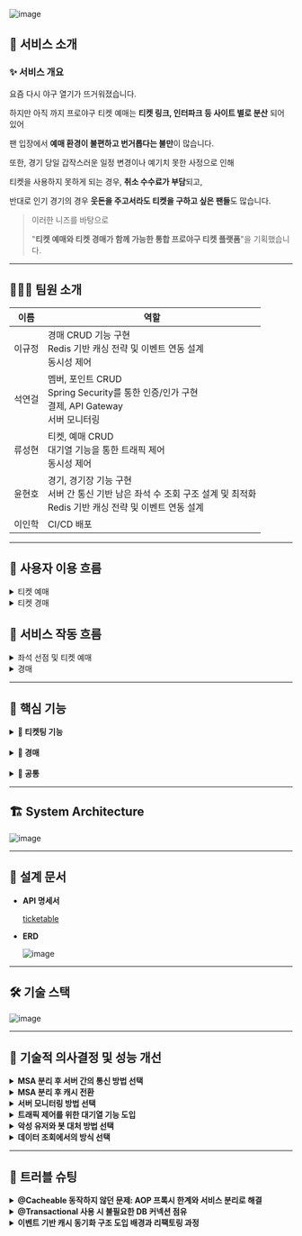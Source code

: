 ![image](https://github.com/user-attachments/assets/b1413c0f-6219-4e3f-88aa-6ab8005b767d)

## 🚀 서비스 소개

### ✨ 서비스 개요

<aside>

요즘 다시 야구 열기가 뜨거워졌습니다.

하지만 아직 까지 프로야구 티켓 예매는 **티켓 링크, 인터파크 등 사이트 별로 분산** 되어 있어

팬 입장에서 **예매 환경이 불편하고 번거롭다는 불만**이 많습니다.

또한, 경기 당일 갑작스러운 일정 변경이나 예기치 못한 사정으로 인해

티켓을 사용하지 못하게 되는 경우, **취소 수수료가 부담**되고,

반대로 인기 경기의 경우 **웃돈을 주고서라도 티켓을 구하고 싶은 팬들**도 많습니다.

> 이러한 니즈를 바탕으로
> 
> 
> "**티켓 예매와 티켓 경매가 함께 가능한 통합 프로야구 티켓 플랫폼**"을 기획했습니다.
>

</aside>

---

## **🧑🏻‍💻** 팀원 소개

|이름|역할|
|----------|--------------------------------------------------------------|
|이규정| 경매 CRUD 기능 구현 <br> Redis 기반 캐싱 전략 및 이벤트 연동 설계 <br> 동시성 제어 |
|석연걸| 멤버, 포인트 CRUD <br> Spring Security를 통한 인증/인가 구현 <br> 결제, API Gateway <br> 서버 모니터링 |
|류성현| 티켓, 예매 CRUD <br> 대기열 기능을 통한 트래픽 제어 <br> 동시성 제어 |
|윤현호| 경기, 경기장 기능 구현 <br> 서버 간 통신 기반 남은 좌석 수 조회 구조 설계 및 최적화 <br> Redis 기반 캐싱 전략 및 이벤트 연동 설계 |
|이인학| CI/CD 배포 |

---

## 👤 사용자 이용 흐름

<details>
<summary>티켓 예매</summary>
  
![image](https://github.com/user-attachments/assets/d748a6d9-4e5d-4517-bb8b-5edf9b74e0b3)

</details>

<details>
<summary>티켓 경매</summary>
  
![image](https://github.com/user-attachments/assets/987f36c7-d8b4-405b-84e5-6318e8d761e3)

</details>

## 🔄 서비스 작동 흐름

<details>
<summary>좌석 선점 및 티켓 예매</summary>
    
![image](https://github.com/user-attachments/assets/3291a526-5fd8-4653-8428-2b3225a80b52)

</details>

<details>
<summary>경매</summary>
    
![image](https://github.com/user-attachments/assets/a322c68f-3eb5-44ea-b0b2-ab605e4f1304)

</details>

---

## 🔑 핵심 기능

<details>
<summary><strong>🎫 티켓팅 기능</strong></summary>
<br>
  
- 대기열
- 남은 좌석 수 조회
- 좌석 점유 및 티켓 예매

</details>

<br>

<details>
<summary><strong>🔨 경매</strong></summary>
<br>

- 경매 등록 / 입찰 / 상위 입찰 / 낙찰

</details>

<br>

<details>
<summary><strong>🔖 공통</strong></summary>
<br>

- API Gateway
- 인증/인가 서버
- 포인트 결제
- google reCAPTCHA 및 Rate Limiter

</details>

---

## 🏗️ System Architecture

![image](https://github.com/user-attachments/assets/0545802f-8b25-4b54-88a6-19bdd080a3b6)

---

## 📘 설계 문서

- **API 명세서**
    
    [ticketable](https://documenter.getpostman.com/view/27492121/2sB2j4eAeL)

- **ERD**
    
    ![image](https://github.com/user-attachments/assets/804a6aaa-3b8a-4bab-8531-76938a6ee100)
  
---

## 🛠️ 기술 스택

![image](https://github.com/user-attachments/assets/48466192-35c2-4f9c-8d29-648aed5ce582)

---


## 🏦 기술적 의사결정 및 성능 개선

<details>
<summary><strong>MSA 분리 후 서버 간의 통신 방법 선택</strong></summary>

### 1. 배경

  초기에는 모놀리식 구조에서 개발을 시작했으며, **도메인 책임 분리**, **장애 격리**를 위해 MSA 구조로 전환했습니다. 이를 위해 **도메인 중심 수직 분리(Vertical Slice Architecture)** 와 모듈 기반 개발을 적용했고, 이후 각 도메인을 독립 서비스로 분리하여 통신이 필요한 구조로 변경되었습니다.
    
  이에 따라 서버 간 통신이 필수 요소가 되었습니다

<br>

### 2. 요구사항

- 티켓팅 및 경매 시스템은 대규모 동시 트래픽이 집중되는 실시간 서비스 입니다. 특히 예매 오픈 시간에는 단 시간내에 수십만 건의 조회와 수천건의 예매 요청이 발생합니다.
- 따라서 조금이라도 대용량의 트래픽에서 성능을 유지하기 위해서 서버 간의 통신에서도 성능을 높힐 필요가 있습니다!

<br>

### 3. 고려한 대안

MSA 전환 이후 서버 간 데이터 전달을 위해 다음 세 가지 방식을 도입 및 테스트했습니다.
    
| 항목 | Feign Client | gRPC | RSocket |
| --- | --- | --- | --- |
| 통신 방식 | HTTP/1.1 + JSON | HTTP/2 + Protobuf | TCP/WebSocket + Binary |
| 구조 | 선언형 HTTP 인터페이스 | 고성능 RPC 프레임워크 | Reactive 비동기 메시징 |
| 직렬화 | JSON (텍스트 기반) | Protobuf (이진) | 이진 |
| 특징 | 설정 간단, Spring 친화적 | 빠르고 경량, 안정적 | 양방향 스트리밍, Backpressure 지원 |
| 성능 | 낮음 (부하 시 병목 발생) | 우수 (낮은 지연 + 안정적) | 우수 (지연 최소화) |
| 응답 처리 | 동기 처리 | 동기 or 비동기 | 기본 비동기 (Mono/Flux) |
| 캐시 연동 | 쉬움 | 쉬움 | ⚠️ `.block()` 필요 → 병목 발생 가능 |
| 사용 적합성 | 간단한 내부 호출 | 고성능 서버 간 통신 | 실시간 데이터 스트리밍 등 |

<br>

### 4. 실험 방법 및 결과 요약
    
  **공통 실험 환경**
    
  - 5분간 좌석 조회 약 20만 건 / 좌석 선점 약 5,000건
  - 초반 과부하 → 점차 감소하는 실제 예매 패턴 시뮬레이션
  - 매 테스트 전 캐시 삭제, 조회 쿼리 3종 랜덤 호출
    
    **결과 요약**
    
    | 통신 방식 | 평균 응답(ms) | P90 | P95 | 실패율 | 특징 |
    | --- | --- | --- | --- | --- | --- |
    | Feign | 10.78 | 13.41 | 14.99 | 0% |  |
    | Feign | 4.75 | 10.23 | 15.97 | 0% |  |
    | gRPC | 5.06 | 3.16 | 7.93 | 0% |  |
    | gRPC | 4.86 | 3.65 | 6.0 | 0% |  |
    | RSocket | 11.19 | 3.93 | 7.82 | 0% | 첫 캐시 gRPC 생성 |
    | RSocket | 3.46 | 3.99 | 5.99 | 0% | 첫 캐시 gRPC 생성 |

    ![image](https://github.com/user-attachments/assets/814df80f-0a22-4533-a220-322bf738f7c6)

<br>

### 5. 결정 및 근거
    
위 테스트를 기반, RSocket과 gRPC 모두 Feign 대비 20~50% 정도의 빠른 응답 시간을 보여줌
    
- RSocket은 기본적으로 **비동기 Mono/Flux 기반 응답 구조**
- 그러나 Spring의 `@Cacheable`은 **동기 방식만 지원**
- RSocket의 응답을 `.block()`으로 처리 시:
  - 비동기 처리 무력화
  - 이벤트 수신 지연 및 장애 가능성 (실제 Redis Pub/Sub 수신 실패 발생)
    
    → 결과적으로 RSocket은 **캐시 초기화 또는 갱신 로직과의 궁합이 좋지 않음**
    
    > gRPC를 서버 간 통신 방식으로 채택
    > 
    
**결정 이유:**

- Feign보다 우수한 성능 (P90/P95 기준 50% 이상 개선)
- RSocket 수준의 응답 시간 확보
- Spring 기반 구조와의 높은 호환성
- 동기 캐시 로직과도 충돌 없이 통합 가능

<br>
    
### 6. 코드

- Feign Client
    
    ```java
    @FeignClient(name = "ticket", url = "http://localhost:8082")
    public interface TicketClient {
        @GetMapping("/api/tickets/games/{gameId}")
        Set<Long> getBookedSeatsId(@PathVariable("gameId") Long gameId);
    }
    ```
    
- gRPC
    - .proto 파일
    
    ```java
    // ticket.proto
    syntax = "proto3";
    
    option java_multiple_files = true;
    option java_package = "com.example.grpc.ticket";
    option java_outer_classname = "TicketProto";
    
    package ticket;
    
    service TicketService {
      // 예매된 좌석 ID 리스트 조회
      rpc GetBookedSeatIds (BookedSeatsRequest) returns (BookedSeatsResponse);
    }
    
    message BookedSeatsRequest {
      int64 gameId = 1;
    }
    
    message BookedSeatsResponse {
      repeated int64 seatIds = 1;
    }
    ```
    
    - proto 컴파일 설정
    
    ```java
    plugins {
        id 'com.google.protobuf' version '0.9.4'
    }
    
    dependencies {
        // gRPC
        implementation 'io.grpc:grpc-netty-shaded:1.64.0'
        implementation 'io.grpc:grpc-protobuf:1.64.0'
        implementation 'io.grpc:grpc-stub:1.64.0'
        implementation 'com.google.protobuf:protobuf-java:3.25.3'
        implementation 'org.springframework.boot:spring-boot-starter'
        implementation 'javax.annotation:javax.annotation-api:1.3.2'
    }
    
    protobuf {
        protoc {
            artifact = "com.google.protobuf:protoc:3.25.3"
        }
        plugins {
            grpc {
                artifact = "io.grpc:protoc-gen-grpc-java:1.64.0"
            }
        }
        generateProtoTasks {
            all().each { task ->
                task.plugins {
                    grpc {}
                }
            }
        }
    }
    ```
    
    - 서버 구현
    
    ```java
    @Configuration
    @RequiredArgsConstructor
    public class GrpcServerRunner {
    
        @Value("${grpc.port:9090}")
        private int port;
    
        private final TicketServiceGrpc.TicketServiceImplBase ticketService;
    
        @PostConstruct
        public void startGrpcServer() throws IOException {
            Server server = ServerBuilder
                    .forPort(port)
                    .addService(ticketService)
                    .build()
                    .start();
    
            System.out.println("✅ gRPC 서버 시작됨. 포트: " + port);
    
            // JVM 종료 시 gRPC 서버도 종료되도록 후킹
            Runtime.getRuntime().addShutdownHook(new Thread(server::shutdown));
    
            // gRPC 서버는 블로킹이므로 별도 쓰레드로 실행
            new Thread(() -> {
                try {
                    server.awaitTermination();
                } catch (InterruptedException e) {
                    Thread.currentThread().interrupt(); // 인터럽트 상태 복원 (권장)
                    System.err.println("gRPC 서버 대기 중 인터럽트 발생: " + e.getMessage());
                }
            }).start();
        }
    }
    ```
    
    - 서버 구현체 코드 구현
    
    ```java
    @Service
    @RequiredArgsConstructor
    public class TicketGrpcService extends TicketServiceGrpc.TicketServiceImplBase {
        private final ReservationService reservationService; // 기존 좌석 조회 서비스
    
        @Override
        public void getBookedSeatIds(BookedSeatsRequest request, StreamObserver<BookedSeatsResponse> responseObserver) {
            try {
                Long gameId = request.getGameId(); // 요청에서 gameId 추출
                Set<Long> seatIds = reservationService.getBookedSeatsId(gameId); // 예약된 좌석 ID 조회
    
                BookedSeatsResponse response = BookedSeatsResponse.newBuilder()
                        .addAllSeatIds(seatIds) // 조회 결과를 응답 메시지에 추가
                        .build();
    
                responseObserver.onNext(response); // 결과 반환
                responseObserver.onCompleted();    // 스트림 종료
            } catch (Exception e) {
                responseObserver.onError(e); // 에러가 발생하면 클라이언트에 에러 전달
            }
        }
    }
    ```
    
    - 클라이언트 설정 파일
    
    ```java
    @Configuration
    public class GrpcClientConfig {
    
        @Bean
        public TicketServiceGrpc.TicketServiceBlockingStub ticketServiceBlockingStub() {
            ManagedChannel channel = ManagedChannelBuilder
                    .forAddress("localhost", 9092) // 티켓 서버 주소/포트
                    .usePlaintext() // TLS 없이 통신
                    .build();
            return TicketServiceGrpc.newBlockingStub(channel);
        }
    }
    ```
    
    - 클라이언트 호출 및 사용
    
    ```java
    @Service
    @RequiredArgsConstructor
    public class GameGrpcClientService {
        private final TicketServiceGrpc.TicketServiceBlockingStub ticketServiceBlockingStub;
        public Set<Long> getBookedSeatIds(Long gameId) {
            BookedSeatsRequest request = BookedSeatsRequest.newBuilder()
                    .setGameId(gameId)
                    .build();
    
            BookedSeatsResponse response = ticketServiceBlockingStub.getBookedSeatIds(request);
    
            return response.getSeatIdsList().stream().collect(Collectors.toSet());
        }
    }
    
    // 사용 ex
    @Cacheable(
            value = "seat",  // 캐시 이름
            key = "T(String).format('%s:%s', #gameId, #sectionId)"  // 조건 조합 key
    )
    public List<SeatGetResponse> getSeatsCached(Long sectionId, Long gameId) {
        log.info("💡 캐시 미적중! DB에서 seat 조회");
        Set<Long> bookedSeatsId = gameGrpcClientService.getBookedSeatIds(gameId);
        return seatInfo(sectionId, bookedSeatsId);
    }
    ```
    
- RSocket
    - 의존성 주입
    
    ```java
    implementation 'org.springframework.boot:spring-boot-starter-rsocket'
    ```
    
    - 서버 구성
    
    ```java
    @Controller
    @RequiredArgsConstructor
    public class TicketRSocketController {
    
        private final TicketService ticketService;
    
    	@MessageMapping("ticket.bookedSeats")
    	public Mono<Set<Long>> getBookedSeats(Long gameId) {
    		return Mono.fromCallable(() -> reservationService.getBookedSeatsId(gameId));
    	}
    }
    ```
    
    - 클라이언트 설정 파일
    
    ```java
    @Configuration
    public class RSocketClientConfig {
    
        @Bean
        public RSocketRequester rSocketRequester(RSocketRequester.Builder builder) {
            return builder
                    .tcp("localhost", 7000);
        }
    }
    ```
    
    - 클라이언트 구성
    
    ```java
    @Service
    @RequiredArgsConstructor
    public class GameRSocketClientService {
    
        private final RSocketRequester rSocketRequester;
        public Mono<Set<Long>> getBookedSeatIds(Long gameId) {
            return rSocketRequester
                    .route("ticket.bookedSeats")           // 서버의 @MessageMapping과 일치해야 함
                    .data(gameId)                          // 보내는 데이터
                    .retrieveMono(new ParameterizedTypeReference<Set<Long>>() {});
        }
    }
    
    // 실제 사용
    public Mono<Void> handleAfterTicketChangeAll(Long gameId, Long seatId) {
        Seat seat = seatService.getSeat(seatId);
        String sectionType = seat.getSection().getType();
        Long sectionId = seat.getSection().getId();
        return gameRSocketClientService.getBookedSeatIds(gameId)
                .doOnNext(bookedSeatsId -> {
                    handleAfterTicketChange(gameId, bookedSeatsId);
                    handleAfterTicketChangeByType(gameId, sectionType, bookedSeatsId);
                    handleAfterTicketChangeBySeat(gameId, sectionId, bookedSeatsId);
                })
                .doOnError(e -> log.error("❌ bookedSeatIds 가져오기 실패", e))
                .then(); // Mono<Void> 반환
     }
    ```
    
<br>
    
### 7. 향후 고려 사항

- 실시간 스트리밍 또는 사용자 간 인터랙션 통신에는 향후 RSocket 별도 채택 가능

</details>

<details>
<summary><strong>MSA 분리 후 캐시 전환</strong></summary>

### 1. 배경

기존에는 단일 서버 내에서 Caffeine 캐시를 사용하여 조회 응답 성능을 개선해 왔습니다. 하지만 MSA 구조로 전환되며, **서버 간 도메인이 분리되고 DB도 독립적으로 구성**됨에 따라 Caffeine처럼 인메모리 기반의 로컬 캐시는 **공유가 불가능한 구조**가 되었습니다.

<br>

### 2. 요구사항

- MSA 환경에서는 **여러 인스턴스/서비스 간 캐시 동기화**가 필수
- 실시간 티켓팅 시스템 특성상 조회 성능은 사용자 경험과 직결
- 데이터 변경이 발생하는 서비스와 조회 서비스가 분리되어 있는 구조

<br>

### 3. 고려한 대안

| 항목 | Caffeine (기존) | Redis (도입) |
| --- | --- | --- |
| 구조 | 단일 인스턴스 메모리 기반 | 네트워크 기반 글로벌 캐시 |
| 공유 가능성 | ❌ 불가 | ✅ 가능 |
| MSA 적합도 | 낮음 | 높음 |
| 속도 | 빠름 (로컬) | 빠름 (네트워크 기준) |
| 확장성 | 낮음 | 높음 |

<br>

### 4. 결정 및 근거

- 좌석 예약/취소는 Ticket 서비스에서 발생
- 하지만 캐시는 Game 서비스에 존재 → 데이터 변경이 발생해도 캐시 갱신 X
- 결과적으로 캐시 불일치 발생
  - → Redis Pub/Sub 기반 이벤트 처리 방식 도입
  - Ticket 서비스에서 예매/취소 시 이벤트 발행
  - Game 서비스는 해당 이벤트 수신 후 캐시 갱신 수행
    
개선 효과
    
- 캐시 갱신 시점을 명확히 컨트롤 → 불일치 문제 해결
- 서비스 간 느슨한 결합 구조 유지
- 정상적으로 캐시 기능 구현 완료를 통한 성능 개선

<br>

### 5. 코드

- 코드
    - 설정 파일
    
    ```java
    @Configuration
    public class RedisSubscriberConfig {
        @Bean
        public MessageListenerAdapter messageListener(RedisEventListener listener) {
            return new MessageListenerAdapter(listener, "onMessage");
        }
    
        @Bean
        public RedisMessageListenerContainer container(
                RedisConnectionFactory factory,
                MessageListenerAdapter adapter) {
            RedisMessageListenerContainer container = new RedisMessageListenerContainer();
            container.setConnectionFactory(factory);
            container.addMessageListener(adapter, new ChannelTopic("reservation"));
            return container;
        }
    }
    ```
    
    - publisher
    
    ```java
    @RequiredArgsConstructor
    @Component
    @Slf4j
    public class TicketPublisher {
    
        private final RedisTemplate<String, Object> redisTemplate;
    
        public void publish(TicketEvent event) {
            log.info("캐시 초기화를 위한 이벤트 발행");
            redisTemplate.convertAndSend("reservation", event);
        }
    }
    ```
    
    - listener
    
    ```java
    @Slf4j
    @Component
    @RequiredArgsConstructor
    public class RedisEventListener implements MessageListener {
        private final ObjectMapper objectMapper;
        private final GameCacheService gameCacheService;
    
        public void onMessage(Message message, byte[] pattern) {
            try {
                String json = new String(message.getBody());
                TicketEvent event = objectMapper.readValue(json, TicketEvent.class);
    
                // 캐시 갱신 처리
                gameCacheService.handleAfterTicketChangeAll(event.getGameId(), event.getSeatId());
    
                log.info("✅ 티켓 변경 이벤트 수신 - gameId: {}", event.getGameId());
    
            } catch (Exception e) {
                log.error("❌ 이벤트 수신 중 에러 발생", e);
            }
        }
    }
    ```
    
    - 이벤트 발생
    
    ```java
    // 좌석 선점 발생
    	public ReservationResponse processReserve(AuthUser auth, ReservationCreateRequest reservationCreateRequest) {
    		seatHoldRedisUtil.holdSeatAtomic(
    			reservationCreateRequest.getGameId(),
    			reservationCreateRequest.getSeatIds(),
    			String.valueOf(auth.getMemberId())
    		);
    		try {
    			ReservationResponse reservation = reservationCreateService.createReservation(
    				auth,
    				reservationCreateRequest
    			);
    			// 해당 지점에서 캐시 이벤트 발생
    			TicketEvent ticketEvent = new TicketEvent(
    				reservationCreateRequest.getGameId(),
    				reservationCreateRequest.getSeatIds().get(0)
    			);
    			ticketPublisher.publish(ticketEvent);
    
    			return reservation;
    		} catch (Exception e) {
    			seatHoldRedisUtil.releaseSeatAtomic(reservationCreateRequest.getSeatIds(),reservationCreateRequest.getGameId());
    			throw e;
    		}
    	}
    ```

<br>

### 6. 향후 고려 사항
    
- Redis Pub/Sub의 메시지 영속성 한계 고려
- 추후 Kafka 기반 메시징 시스템 전환 검토
  - 메시지 유실 방지
  - 멀티 구독자 처리 용이
  - 이벤트 리플레이 기능 등 추가 기능 확보

</details>

<details>
<summary><strong>서버 모니터링 방법 선택</strong></summary>
    
 ### 1. 배경
    
- 티켓팅을 수행하는 과정에서 많은 양의 트래픽이 몰리도록 테스트를 해봤는데, 서버가 버티지 못하고 다운되는 경우가 발생했습니다.
- 이 상황을 보고 서비스 서버의 상태를 체크 해주는 모니터링 서버의 필요성을 느꼈습니다.

<br>
    
### 2. 요구사항
    
- **실시간 모니터링** : 실시간으로 서버의 상태를 모니터링 할 수 있어야 한다.
- **알림 기능** : 서버에 문제가 발생했을 때 알림을 받을 수 있어야 한다.

<br>
    
### 3. 고려한 대안
    
| **비교 항목** | **장점** | **단점** |
| --- | --- | --- |
| **Prometheus** | 1. **실시간 서버 모니터링과 데이터 시각화에 뛰어나다.** <br> 2. **Grafana와 함께 사용하면 데이터 시각화가 가능해 실시간 성능 상태를 한 눈에 알아보기 쉽다.** | **주로 단기적인 모니터링에 최적화 되어 있기 때문에 장기적인 저장을 위해선 외부 로컬 스토리지가 필요하다.** |
| **Zabbix** | **강력한 사용자 커뮤니티를 가지고 있으며, 높은 수준의 커스터마이징을 가지고 있어 서버 관리에 최적화 돼있다.** | **Spring boot Actuator 직접 연동 지원이 약하며, UI 반응성이 안좋고 초기 설정이 복잡하다.** |
| **New Relic** | **서버의 성능 데이터 뿐만이 아닌 애플리케이션 데이터도 함께 제공해 다양한 관점에서 성능을 관리할 수 있다.** | **사용량과 데이터 양이 증가함에 따라 비용이 많이 들며, 기능이 너무 다양해 신규 사용자에게는 어려울 수 있다.** |

<br>

### 4. 결정 및 근거
    
**✅ Prometheus + Grafana**
    
- 오픈소스가 무료
- 초기 설정이 굉장히 간편함
- 요구 사항인 데이터 시각화가 뛰어나며, AlertManager로 알림 관리도 가능
- 하드웨어의 상태와 커널 관련 메트릭을 수집하는 Node Exporter도 사용 가능
- 하드웨어의 상태와 커널 관련 메트릭을 수집하는 Node Exporter도 사용 가능
<br>

- **적용 이미지**
  - 서비스 서버 상태

    ![image](https://github.com/user-attachments/assets/373f5956-23d7-4ace-a127-1caa99a61947)
        
  - 모니터링 서버 상태

    ![image](https://github.com/user-attachments/assets/38e429c4-ff0b-4884-b7ba-9aeaa41fcfd4)

<br>
    
### 5. 코드
    
- **docker-compose.yml**
        
  ```java
        version: '3.8'
        
        services:
          prometheus:
            image: prom/prometheus:latest
            container_name: prometheus
            ports:
              - "9091:9090"
            volumes:
              - ./prometheus.yml:/etc/prometheus/prometheus.yml:ro
        
          grafana:
            image: grafana/grafana:latest
            container_name: grafana
            user: "admin"
            ports:
              - "3030:3000"
            volumes:
              - ./grafana-data:/var/lib/grafana
            depends_on:
              - prometheus
        
          node-exporter:
            image: prom/node-exporter:latest
            container_name: node-exporter
            restart: always
            network_mode: host
        
        volumes:
          grafana-data:
  ```
        
- **prometheus.yml**
        
  ```java
        global:
          scrape_interval: 10s
        
        scrape_configs:
          - job_name: "spring-boot-server"
            metrics_path: /actuator/prometheus
            static_configs:
              - targets: ["3.39.237.240:8080"]
        
          - job_name: "node-exporter"
            static_configs:
              - targets: ["3.37.207.64:9100"]
  ```
        
<br>
    
 ### 6. 향후 고려 사항
    
  - **만약 예산이 충분하고 APM 심화 기능이 필요하다면 New Relic 도입을 검토 해보는게 좋을 것 같다.**

</details>

<details>
<summary><strong>트래픽 제어를 위한 대기열 기능 도입</strong></summary>
    
### 1. 배경
    
현재 시스템은 특정 기능(예: 티켓 예매)을 중심으로 **단시간에 많은 사용자의 요청이 집중될 가능성**이 존재합니다.
    
이러한 요청 집중은 서버의 일시적인 과부하, DB 연결 수 초과, 주요 기능의 지연 또는 실패로 이어질 수 있으며, 사용자 경험 저하와 서비스 신뢰도 하락의 원인이 될 수 있습니다.
    
특히 이벤트성 기능은 특성상 **동시다발적인 요청 흐름이 발생하기 쉬워**, 이를 사전에 제어할 수 있는 기술적 장치가 필요하다고 판단했습니다.
    
이에 따라, 요청을 일정량씩 순차적으로 처리하여 시스템 안정성을 확보하기 위한 **대기열(Queue) 기능** 도입을 검토하게 되었습니다.
    
<br>
    
### 2. 요구사항
    
- **서버 보호**: 과도한 동시 요청으로부터 DB 및 서버 리소스를 보호해야 함
- **요청 순서 보장**: 먼저 온 요청이 먼저 처리되는 **FIFO(First-In-First-Out)** 방식 필요
    
<br>
    
### 3. 고려한 대안
    
| **비교 항목** | **캐싱 기반 응답 속도 향상** | **대기열 기반 순차 처리** |
| --- | --- | --- |
| **적용 목적** | 읽기 요청을 빠르게 응답 (부하 완화) | 쓰기 요청을 제어하며 순차 처리 |
| **적용 대상** | 동일한 요청이 반복되는 **조회성 API** | 단건 처리 비용이 높은 **등록/수정/처리성 API** |
| **시간 복잡도** | 매우 낮음 (O(1) 조회 가능) | O(1) 삽입 + 일정한 소비 주기 필요 |
| **트래픽 제어 방식** | 요청 자체를 줄임 (캐시 적중 시) | 요청을 큐에 담아 **지연 처리** |
| **사용자 경험** | ✅ 빠른 응답 |  "대기 중" 경험 유도 필요 |
| **과부하 방지 효과** | ✅ Redis 적중률 높을수록 효과 큼 | ✅ 요청량을 분산시켜 DB 보호 |
| **적용 난이도** | ✅ 상대적으로 간단 | ⚠️ 동시성, 스케줄링 등 고려사항 많음 |
| **단점** | ❌ 최신성이 떨어질 수 있음 | ❌ 대기 시간이 길어지면 UX 저하 |
    
<br>
    
### 4. 결정 및 근거 - 대기열 도입
    
**✅ 예매는 입력 작업이 동반**
    
- 캐시는 트래픽 부하를 줄이기 위한 효과적인 수단이지만, 그 대상은 주로 **읽기(Read)** 요청에 국한됨
- 그러나 **좌석 예매는 단순 조회를 넘어 서버 상태를 변경하는 입력(Write) 작업**이 포함되며, 이 입력 요청 또한 **과도하게 몰릴 경우 서버 과부하를 유발**
- 특히 예매 흐름은 단순히 “좌석 조회 → 예매 요청”이 아니라, 많은 사용자가 동시에 조회를 시작하면서 **입력 이전 단계에서 이미 리소스가 고갈되기 시작함**
    
따라서 다음과 같은 흐름으로 트래픽을 제어함:
    
- 대기열 → 좌석 조회 → 예매 요청5. 대기열 설계 및 구현
    
<br>
    
### 5. 대기열 구현 방식
    
| 비교 항목 | Java 내부 큐 (BlockingQueue 등) | Redis 기반 큐 | 메시지 큐 시스템 (Kafka, RabbitMQ) |
| --- | --- | --- | --- |
| 적용 난이도 | 간단 | 비교적 간단 | 설정 복잡, 외부 시스템 필요 |
| 동시성 처리 | 단일 인스턴스 내에서만 가능 | 분산 환경에서도 가능 | 높은 수준의 병렬/비동기 처리 |
| 확장성 | 인스턴스 로컬에 한정 | Redis 클러스터로 확장 가능 | 수평 확장 최적화 |
| 지속성 | 서버 재시작 시 초기화 | Redis 설정에 따라 가능 | 내구성 보장 (디스크 기반 저장)결정 |
    
### **Redis기반 큐**
    
대기열 구현 방식으로 **Redis 기반 큐**를 선택.
    
Redis는 Java 내부 큐에 비해 **분산 환경에 더 적합하며**, Spring Boot와의 연동도 간단해 실제 서비스 환경에 빠르게 적용할 수 있습니다.
    
또한 대기열의 순번 정보는 **결제나 트랜잭션 처리처럼 고신뢰 로그 보관이 필요한 데이터가 아닌**, **일시적인 트래픽 흐름을 제어하기 위한 용도**이므로, Kafka나 RabbitMQ 같은 메시지 브로커를 도입하는 것은 **복잡도와 비용 측면에서 오버엔지니어링에 해당한다고 판단**하였습니다.
    
<br>
    
### 6. 대기열 설계 및 구현
    
- 1. 대기열 설계와 레디스 자료구조 선택
        
  ![image](https://github.com/user-attachments/assets/fcbf1875-2e7c-4e8f-a66f-4f84475453c8)
        
**대기열(WaitingQueue)** 과 **작업열(ProceedQueue)** 두 단계로 나누어 설계
        
### 설계 개요
        
- 사용자 요청 시, HTTP 헤더에 대기열 토큰(UUID)이 포함되어 있는지 확인
- 토큰이 없는 경우, Redis ZSet을 기반으로 대기열에 새 토큰을 등록
- 사용자에게는 **대기열 순번** 응답
- 백그라운드 스케줄러가 Redis ZSet에서 앞쪽 토큰들을 일정 간격으로 꺼내 작업열로 이동
- 작업열에 존재하는 토큰만 요청 처리 허용
- 사용자는 polling을 통해 작업열 진입 여부 확인

<br>

### 대기열 (**WaitingQueue**)
        
- Sorted Set(ZSet) 자료구조사용
- **정렬된 순서를 유지하면서도 삽입/삭제/조회가 빠름**

<br>

### **작업열(ProceedQueue)**
        
- String 자료구조 사용
- String Key 존재 여부로 처리 가능 여부를 빠르게 판단 O(1)
- 각각의 토큰에 TTL 설정을 통해 **시간 초과 자동 제거**가능
        
    - 2.  대기열(Waiting Queue)
        
        ```java
                @Service
        public class RedisWaitingQueueService implements WaitingQueueService {
        	private final ZSetOperations<String, String> waitingQueue;
        
        	public RedisWaitingQueueService(RedisTemplate<String, String> redisTemplate) {
        		waitingQueue = redisTemplate.opsForZSet();
        	}
        
        	//대기열 입장 후 토큰 반환
        	@Override
        	public String enterWaitingQueue() {
        		String token = UUID.randomUUID().toString();
        		long now = System.currentTimeMillis();
        		waitingQueue.addIfAbsent(QueueSystemConstants.WAITING_QUEUE_KEY, token, now);
        		return token;
        	}
        
        	//대기열 순서 조회
        	@Override
        	public long getOrder(String token) {
        		Long rank = waitingQueue.rank(QueueSystemConstants.WAITING_QUEUE_KEY, token);
        		return rank == null ? -1 : rank;
        	}
        
        	@Override
        	public void removeToken(String token) {
        		waitingQueue.remove(QueueSystemConstants.WAITING_QUEUE_KEY, token);
        	}
        }
        ```
        
    - 3.  작업열(ProceedQueue)
        
        ```java
                @Component
        public class RedisProceedQueueServiceV2 implements ProceedQueueService {
        
        	private final ValueOperations<String, String> proceedList;
        	private final RedisTemplate<String, String> scriptRunner;
        	private final DefaultRedisScript<Long> moveWaitingToProceedV2;
        
        	public RedisProceedQueueServiceV2(RedisTemplate<String, String> redisTemplate, DefaultRedisScript<Long> moveWaitingToProceedScriptV2) {
        		this.proceedList = redisTemplate.opsForValue();
        		this.scriptRunner = redisTemplate;
        		this.moveWaitingToProceedV2 = moveWaitingToProceedScriptV2;
        	}
        	
        	@Override
        	public boolean isContains(String token) {
        		return proceedList.get(QueueSystemConstants.PROCEED_QUEUE_KEY+":"+ token) != null;
        	}
        
        	@Override
        	public void removeToken(String token) {
        		proceedList.getOperations().delete(QueueSystemConstants.PROCEED_QUEUE_KEY+":"+ token);
        	}
        
        	@Override
        	public void pullFromWaitingQueue(Long targetSize) {
        		scriptRunner.execute(moveWaitingToProceedV2,
        			List.of(QueueSystemConstants.WAITING_QUEUE_KEY, QueueSystemConstants.PROCEED_QUEUE_KEY),
        			String.valueOf(targetSize));
        	}
        
        }
        ```
        
    - 4.  대기열과 작업열의 기능을 통합해서 흐름 제어
        
        ```java
        @Component
        public class QueueManager {
        	private final WaitingQueueService waitingQueueService;
        	private final ProceedQueueService proceedQueueService;
        
        	public QueueManager(WaitingQueueService waitingQueueService, @Qualifier("redisProceedQueueServiceV2") ProceedQueueService proceedQueueService) {
        		this.waitingQueueService = waitingQueueService;
        		this.proceedQueueService = proceedQueueService;
        	}
        	//대기열 입장
        	public String enterWaitingQueue() {
        		return waitingQueueService.enterWaitingQueue();
        	}
        
        	//대기순번 조회
        	public long getWaitingOrder(String token) {
        		long waitingOrder = waitingQueueService.getOrder(token);
        		boolean isProceed = proceedQueueService.isContains(token);
        		//대기열, 작업열 에 존재하지않으면 잘못된 토큰
        		if(waitingOrder == -1 && !isProceed) {
        			log.warn(" 토큰이 대기열 / 작업열에 모두 존재하지않습니다 : {}", token);
        			throw new ServerException(INVALID_WAITING_TOKEN);
        		}
        		return waitingOrder;
        	}
        
        	//해당 토큰이 작업이 가능한 상태인지 조회
        	public boolean isAllowed(String token) {
        		return proceedQueueService.isContains(token);
        	}
        
        	public void removeTokenFromProceedQueue(String token) {
        		proceedQueueService.removeToken(token);
        	}
        
        	public void deleteTokenFromWaitingAndProceedQueue(String token) {
        		waitingQueueService.removeToken(token);
        		proceedQueueService.removeToken(token);
        	}
        
        	public long getExpectedWaitingOrder(long currentWaitingOrder) {
        		double v = QueueSystemConstants.PROCEED_QUEUE_TARGET_SIZE * 0.8;
        		return (long) Math.floor(currentWaitingOrder / v) + 1;
        	}
        
        	@Scheduled(fixedRate = 1000)
        	public void moveWaitingToProceedAtomicScheduled(){
        		proceedQueueService.pullFromWaitingQueue(QueueSystemConstants.PROCEED_QUEUE_TARGET_SIZE);
        	}
        }
        ```
        
  <br>
    
  ### 7.  도입 후 테스트
    
    - 테스트 개요
        - Tool : k6
        - vuser : 1000, duration : 300s
        - 대상 : /api/v1/games/${GAME_ID} ( 예매하기 전에 반드시 거쳐야하는 api )
        - polling 방식 / 간격 1s
        - 스케줄링 사용여부에관한 테스트
            - 대기열토큰을 작업열로 이동시키는 메서드를 스케줄링을 통해 이동시키는것과
            - polling 요청마다 이동시키는 방식 비교
        - 테스트는 항목별로 3번씩 진행
        
        ```java
        import http from 'k6/http';
        import { sleep } from 'k6';
        import { Counter } from 'k6/metrics';
        
        export const successCount = new Counter('success_count');
        
        const BASE_URL = 'http://localhost:8080';
        const GAME_ID = 1;
        
        const tokenMap = {};
        
        export const options = {
          vus: 1000,
          duration: '300s',
        };
        
        export default function () {
          const vu = __VU;
          let token = tokenMap[vu];
        
          const headers = token ? { 'waiting-token': token } : {};
          const res = http.get(`${BASE_URL}/api/v1/games/${GAME_ID}`, { headers });
        
          if (res.status === 200) {
            successCount.add(1);
            console.log(`[VU ${vu}] ✅ 입장 성공`);
            tokenMap[vu] = null;
          } else if (res.status === 202) {
            try {
              const body = JSON.parse(res.body);
              if (body.token && !token) {
                tokenMap[vu] = body.token;
                console.log(`[VU ${vu}] 신규 token 발급: ${body.token}`);
              } else if (body.order !== undefined) {
                console.log(`[VU ${vu}] 대기 중... 순번: ${body.order}`);
              }
            } catch (_) {
              console.error(`[VU ${vu}] 응답 파싱 실패`);
            }
          } else {
            console.error(`[VU ${vu}] ❌ 실패 응답: ${res.status}`);
          }
        
          sleep(1);
        }
        ```
        
    - 대기열X
        
        ```java
               /\      Grafana   /‾‾/
            /\  /  \     |\  __   /  /
           /  \/    \    | |/ /  /   ‾‾\
          /          \   |   (  |  (‾)  |
         / __________ \  |_|\_\  \_____/
        
             execution: local
                script: stress.js
                output: -
        
             scenarios: (100.00%) 1 scenario, 1000 max VUs, 5m30s max duration (incl. graceful stop):
                      * default: 1000 looping VUs for 5m0s (gracefulStop: 30s
        
          █ TOTAL RESULTS
        
            CUSTOM
            success_count...........................................................: 28184  90.576499/s
        
            HTTP
            http_req_duration.......................................................: avg=9.83s  min=121.39ms med=10.04s max=12.48s p(90)=10.2s p(95)=10.25s
              { expected_response:true }............................................: avg=9.83s  min=121.39ms med=10.04s max=12.48s p(90)=10.2s p(95)=10.25s
            http_req_failed.........................................................: 0.00%  0 out of 28184
            http_reqs...............................................................: 28184  90.576499/s
        
            EXECUTION
            iteration_duration......................................................: avg=10.84s min=1.14s    med=11.04s max=13.48s p(90)=11.2s p(95)=11.25s
            iterations..............................................................: 28184  90.576499/s
            vus.....................................................................: 19     min=19         max=1000
            vus_max.................................................................: 1000   min=1000       max=1000
        
            NETWORK
            data_received...........................................................: 15 MB  48 kB/s
            data_sent...............................................................: 2.8 MB 9.0 kB/s
        ```
        
        | 지표 | 값 |
        | --- | --- |
        | 총 요청 수 | 28,184 |
        | 성공 응답 수 (`success_count`) | 28,184 |
        | 요청 실패율 | **0.00% (0/28,184)** |
        | 평균 응답 시간 | **9.83초** |
        | 최소 응답 시간 | 121.39 ms |
        | 중간값 (median) | 10.04초 |
        | 최대 | 12.48초 |
        | 90th Percentile | 10.2초 |
        | 95th Percentile | 10.25초 |
        | 평균 요청 속도 | 90.57 req/s |
    - 대기열O, 작업열 토큰 이동 수 50
        
        ```java
                /\      Grafana   /‾‾/
            /\  /  \     |\  __   /  /
           /  \/    \    | |/ /  /   ‾‾\
          /          \   |   (  |  (‾)  |
         / __________ \  |_|\_\  \_____/
        
             execution: local
                script: stress.js
                output: -
        
             scenarios: (100.00%) 1 scenario, 1000 max VUs, 5m30s max duration (incl. graceful stop):
                      * default: 1000 looping VUs for 5m0s (gracefulStop: 30s)
        
          █ TOTAL RESULTS
        
            CUSTOM
            success_count...........................................................: 15646  51.96693/s
        
            HTTP
            http_req_duration.......................................................: avg=15.09ms min=1.05ms med=6.34ms max=758.58ms p(90)=17.43ms p(95)=81.94m
              { expected_response:true }............................................: avg=15.09ms min=1.05ms med=6.34ms max=758.58ms p(90)=17.43ms p(95)=81.94m
            http_req_failed.........................................................: 0.00%  0 out of 295217
            http_reqs...............................................................: 295217 980.539513/s
        
            EXECUTION
            iteration_duration......................................................: avg=1.01s   min=1s     med=1s     max=2.52s    p(90)=1.01s   p(95)=1.08s
            iterations..............................................................: 295217 980.539513/s
            vus.....................................................................: 15     min=15          max=1000
            vus_max.................................................................: 1000   min=1000        max=1000
        
            NETWORK
            data_received...........................................................: 137 MB 454 kB/s
            data_sent...............................................................: 44 MB  146 kB/s
        
        running (5m01.1s), 0000/1000 VUs, 295217 complete and 0 interrupted iterations
        default ✓ [======================================] 1000 VUs  5m0s
        ```
        
        | 항목 | 값 |
        | --- | --- |
        | **총 요청 수** | 295,217 |
        | 성공 응답 수 (`success_count`) | 15646 |
        | **요청 실패율** | 0.00% (0/295,217) |
        | **평균 응답 시간** | 15.09 ms |
        | **최소 응답 시간** | 1.05 ms |
        | **중간값 (median)** | 6.34 ms |
        | **최대 응답 시간** | 758.58 ms |
        | **90th percentile** | 17.43 ms |
        | **95th percentile** | 81.94 ms |
        | 평균 요청 속도 | 980.54 req/s |
    - 대기열O, 작업열 토큰 이동 수 100
        
        ```java
        
                 /\      Grafana   /‾‾/
            /\  /  \     |\  __   /  /
           /  \/    \    | |/ /  /   ‾‾\
          /          \   |   (  |  (‾)  |
         / __________ \  |_|\_\  \_____/
        
             execution: local
                script: stress.js
                output: -
        
             scenarios: (100.00%) 1 scenario, 1000 max VUs, 5m30s max duration (incl. graceful stop):
                      * default: 1000 looping VUs for 5m0s (gracefulStop: 30s)
        
          █ TOTAL RESULTS
        
            CUSTOM
            success_count...........................................................: 27291  90.596587/s
        
            HTTP
            http_req_duration.......................................................: avg=41.95ms min=1.49ms med=6.33ms max=2.18s p(90)=34.51ms p(95)=354.91ms
              { expected_response:true }............................................: avg=41.95ms min=1.49ms med=6.33ms max=2.18s p(90)=34.51ms p(95)=354.91ms
            http_req_failed.........................................................: 0.00%  0 out of 287962
            http_reqs...............................................................: 287962 955.933255/s
        
            EXECUTION
            iteration_duration......................................................: avg=1.04s   min=1s     med=1s     max=3.18s p(90)=1.04s   p(95)=1.36s
            iterations..............................................................: 287962 955.933255/s
            vus.....................................................................: 69     min=69          max=1000
            vus_max.................................................................: 1000   min=1000        max=1000
        
            NETWORK
            data_received...........................................................: 134 MB 446 kB/s
            data_sent...............................................................: 42 MB  140 kB/s
        
        running (5m01.2s), 0000/1000 VUs, 287962 complete and 0 interrupted iterations
        default ✓ [======================================] 1000 VUs  5m0s
        ```
        
        | 지표 | 값 |
        | --- | --- |
        | 총 요청 수 | 287,962 |
        | 성공 응답 수 (`success_count`) | **27,291** |
        | 요청 실패율 | 0.00% (0/287,962) |
        | 평균 응답 시간 | 41.95 ms |
        | 최소 응답 시간 | 1.49 ms |
        | 중간값 (median) | 6.33 ms |
        | 최대 | 2.18 s |
        | 90th Percentile | 34.51 ms |
        | 95th Percentile | 354.91 ms |
        | 평균 요청 속도 | 955.93 req/s |
    - 대기열O,  polling마다 토큰 이동 방식
        
        ```java
        
                 /\      Grafana   /‾‾/
            /\  /  \     |\  __   /  /
           /  \/    \    | |/ /  /   ‾‾\
          /          \   |   (  |  (‾)  |
         / __________ \  |_|\_\  \_____/
        
             execution: local
                script: stress.js
                output: -
        
             scenarios: (100.00%) 1 scenario, 1000 max VUs, 5m30s max duration (incl. graceful stop):
                      * default: 1000 looping VUs for 5m0s (gracefulStop: 30s)
        
          █ TOTAL RESULTS
        
            CUSTOM
            success_count...........................................................: 27709  91.785119/s
        
            HTTP
            http_req_duration.......................................................: avg=77.6ms min=3.21ms med=10.82ms max=2.26s p(90)=97.18ms p(95)=660.47ms
              { expected_response:true }............................................: avg=77.6ms min=3.21ms med=10.82ms max=2.26s p(90)=97.18ms p(95)=660.47ms
            http_req_failed.........................................................: 0.00%  0 out of 278199
            http_reqs...............................................................: 278199 921.524712/s
        
            EXECUTION
            iteration_duration......................................................: avg=1.08s  min=1s     med=1.01s   max=3.26s p(90)=1.1s    p(95)=1.67s
            iterations..............................................................: 278199 921.524712/s
            vus.....................................................................: 150    min=150         max=1000
            vus_max.................................................................: 1000   min=1000        max=1000
        
            NETWORK
            data_received...........................................................: 130 MB 430 kB/s
            data_sent...............................................................: 41 MB  135 kB/s
        ```
        
        | 지표 | 값 |
        | --- | --- |
        | 총 요청 수 | 278,199 |
        | 성공 응답 수 (`success_count`) | 27,709 |
        | 요청 실패율 | **0.00%** (0/278,199) |
        | 평균 | 77.6 ms |
        | 최소 | 3.21 ms |
        | 중간값 (median) | 10.82 ms |
        | 최대 | 2.26 s |
        | 90th Percentile | 97.18 ms |
        | 95th Percentile | 660.47 ms |
        | 평균 요청 속도 | 921.52 req/s |
        
    - 최종 결론
        1. redis cpu 점유율
            1. polling 마다 - 19.13 ~ 24.60 %
            2. 스케줄링 (500ms) :  11 ~13.7%    —  44% 효율 개선
        2. 대기열 적용 여부
            1. rps
                1. 대기열 적용 : 920 ~ 980 
                2. 대기열 X : 98
                3. 대기번호 발급에 의한 rps 뻥튀기  
                4. 다만, 매요청마다 빠른응답을 통한 사용자경험 개선 9초 → 0.3초 이내 97%이상 개선
        3. 다른 서비스 영향 여부
            1. 부하테스트 도중 다른 api를 호출했을때 응답시간 (Insomnia 사용)
                1. 대기열 적용 : 대부분의 요청이 300ms 이내에 응답
                2. 대기열 X : 9초 이상 지연
        4. 성공 응답 수(대기 순번X, api의 원래응답)
            1. 대기열을 적용하지 않은 경우에 성공 응답 수가 가장 큼
            2. 대기열을 적용했을경우 작업열의 용량과 성공 응답 수 비례하여 증가
                1. 다만, 용량이 클수록 일부 응답이 튀는 현상 발생
                2. pending 상태의 db connection 또한 크게 증가
    
<br>
    
### 8. 향후 고려 사항
    
**복구 전략 수립**
    
- Redis 다운 시 대기열 시스템 전체 마비 가능 → 클러스터 구성 or 대체 전략 필요
- 토큰을 파일/DB 백업해 일시 복구 가능하도록 처리 고려

</details>

<details>
<summary><strong>악성 유저와 봇 대처 방법 선택</strong></summary>
    
### 1. 배경
    
- 모니터링을 구현하면서 만약 한 유저가 악의적으로 과도한 요청을 보내 공격을 하는 경우와(ex. DDos), 악성 봇 들이 계정을 마구잡이로 생성하는 경우에 대해 생각해봤다.
- 과도한 요청을 막는 Rate Limiter 알고리즘과 악성 봇을 막는 google reCAPTCHA를 도입하도록 결정했다.
    
<br>
    
### 2. 요구사항
    
- **많은 반복 요청 차단** : 한 유저가 한 요청을 빠르게 많이 요청할 때 차단
- **악성 봇 차단** : 봇에 의한 로그인, 회원가입 차단
    
<br>
    
### 3. 주요 기능
    
- **Rate Limiter**
  - **과도한 요청을 제한하고 제어하기 때문에 DDos 같은 공격을 막아준다.**
  - **최대 호출 수를 제한하기 때문에 총 호출에 대한 예상이 가능하며, 서버에 무리가 가지 않는 선으로 제한 기준을 설정하기 때문에 서버의 안정적인 관리가 가능하다.**
  - **요청에서 금액적인 부담이 커질 수 있는데, Rate Limit을 설정함으로써 비용에 대한 예상이 가능하고, 비용을 절감할 수 있다.**

<br>

- **google reCAPTCHA**
  - **다양한 요소를 분석하여 사용자가 봇일 확률을 평가하고 이에 따라 응답을 조정한다.**
  - **정교한 기술을 사용해 사람과 봇을 구분하여 정확하게 식별한다.**
  - **머신러닝을 활용하여 봇 감지 정확도를 지속적으로 개선하고 새로운 위협에 적응한다.**
  - **조정 가능한 위험 분석 엔진을 제공하여 자동화 된 소프트웨어로부터 보호하고 조직의 웹사이트 및 모바일 앱 내에서 악의적인 활동을 저지한다.**
    
<br>
    
### 4. 결과 이미지
    
- **Rate Limiter**

  - 로그인 요청 (1~2)

    ![image](https://github.com/user-attachments/assets/ace46885-3a9a-4690-98d5-0787e778562d)

  - 로그인 요청 (3~5)

    ![image](https://github.com/user-attachments/assets/238266dd-b138-4257-a830-b56a5efa6367)

- **google reCAPTCHA**

  - 로봇이 아닙니다 버튼 안 누를 시

   ![image](https://github.com/user-attachments/assets/697a3b7d-b69b-4897-81dd-3a07f716f0a6)

  - 버튼 누를 시

    ![image](https://github.com/user-attachments/assets/44afce8a-2362-4894-9373-b0437ea43371)

<br>
    
### 5. 코드
    
- **Rate Limiter**
  - **KeyResolver로 유저의 Address를 가져옴**
            
    ```java
    @Bean
    public KeyResolver ipKeyResolver() {
      return exchange ->
          Mono.just(Objects.requireNonNull(exchange.getRequest()
              .getRemoteAddress())
          .getAddress()
          .getHostAddress());
    }
    ```
            
  - **Gateway의 yml에서 redis token으로 해당 유저의 요청 수 확인 (일부분)**
            
    ```java
    filters:
    - name: RequestRateLimiter
      args:
        keyResolver: "#{@ipKeyResolver}"
        redis-rate-limiter.replenishRate: 1   # 초당 최대 1 토큰 생성
        redis-rate-limiter.burstCapacity: 2   # 2 토큰시 버스트
    ```
            
- **google reCAPTCHA**
  - **reCAPTCHA 토큰이 있는지 검증 (버튼을 눌렀는지)**
            
    ```java
            @Service
            public class ReCaptchaService {
            	
            	private final WebClient webClient;
            	private final String secretKey;
            	
            	public ReCaptchaService(
            		WebClient.Builder builder,
            		@Value("${recaptcha.verify.url}") String verifyUrl,
            		@Value("${recaptcha.secret.key}") String secretKey
            	) {
            		this.webClient = builder.baseUrl(verifyUrl).build();
            		this.secretKey = secretKey;
            	}
            	
            	public boolean isValid(String token) {
            		if (token == null || token.isEmpty()) {
            			return false;
            		}
            		
            		RecaptchaResponse response = webClient.get()
            			.uri(uriBuilder -> uriBuilder
            				.queryParam("secret", secretKey)
            				.queryParam("response", token)
            				.build())
            			.retrieve()
            			.bodyToMono(RecaptchaResponse.class)
            			.block();
            		
            		return response != null && response.isSuccess();
            	}
            }
    ```

 <br>
    
### 6. 향후 고려 사항
    
- **reCAPTCHA v3 버전 사용**
- **Rate Limiter 걸어줄 API들 고려**

</details>

<details>
<summary><strong>데이터 조회에서의 방식 선택</strong></summary>
    
### 1. 배경
    
경매 도메인에서는 하나의 경매가 티켓, 좌석, 결제 정보 등 여러 테이블과 조인을 통해 상세 정보를 구성해야 하며, 정렬 조건(예: 생성일 기준 최신순)에 따라 성능 이슈가 발생할 수 있습니다.
    
특히 **MSA 환경에서는 단일 모놀리식 서버 구조보다 요청/응답 과정에서 네트워크 오버헤드가 추가되고**, 서비스 간 통신 및 데이터 호출 시에도 더 많은 리소스가 소모됩니다. 이러한 구조에서는 동일한 기능이라도 더 높은 효율성과 최적화가 필수입니다.
    
이를 해결하기 위해 **반정규화(AuctionTicketInfo 테이블 분리)** 기법을 도입하여, 조회용 데이터를 사전에 구성해놓고 조인 없이 빠르게 조회할 수 있도록 구조를 변경하였습니다.
    
<br>
    
### 2. 요구사항
    
- 경매 상세정보 조회는 페이지별로 대량 호출될 수 있으므로, 다음 조건을 만족하는 구조가 필요합니다:
  - 최신 생성일 기준 정렬
  - 좌석 수, 연석 여부, 경기 팀 등을 기준으로 조건 검색
  - 대량 트래픽 시 빠른 조회 보장
    
<br>
    
### 3. 실험 개요 및 비교 기준
    
| **항목** | **정규화 조회 방식** | **반정규화 조회 방식** |
| --- | --- | --- |
| **조회 방식** | 각 테이블을 조인 후 실시간 계산 | AuctionTicketInfo 테이블로 캐싱된 정보만 조회 |
| **조인 수** | 최대 5개 (Game, Ticket, Seat, Section, Payment 등) | 2개 (Auction, AuctionTicketInfo) |
| **적용 기술** | JPQL + N+1 패치 방지용 fetch join | QueryDSL 단일 조인 |
    
**측정 항목:**
    
- 전체 조회 시간
- 실행된 SQL 쿼리 수
- SQL 최대 실행 시간
- 페이지 사이즈 및 전체 데이터 수 증가에 따른 영향도
    
<br>
    
### 4. 실험 환경
    
- 테스트 데이터: 1,000 ~ 100,000건 (Auction 기준)
- 페이지 사이즈: 10, 100, 1000
- 테스트 방식: `@SpringBootTest` 기반 통합 테스트
- Hibernate Statistics 사용
- 각 테스트는 `flush`/`clear`로 DB 상태 초기화 후 수행
    
<br>
    
### 5. 테스트 결과 요약
    
| 데이터 수 | 페이지 사이즈 | 반정규화 실행시간 (ms) | 정규화 실행시간 (ms) | 속도 개선율 |
| --- | --- | --- | --- | --- |
| 1,000 | 10 | 30.3 | 88.4 | **65.7%** |
| 1,000 | 100 | 55.1 | 387.6 | **85.8%** |
| 1,000 | 1000 | 147.3 | 5286.4 | **97.2%** |
| 10,000 | 10 | 131.1 | 881.9 | **85.1%** |
| 10,000 | 100 | 155.2 | 1337.3 | **88.4%** |
| 10,000 | 1000 | 252.0 | 7802.8 | **96.8%** |
| 100,000 | 10 | 610.3 | 2110.9 | **71.1%** |
| 100,000 | 100 | 655.8 | 2323.4 | **71.8%** |
| 100,000 | 1000 | 728.9 | 6843.7 | **89.3%** |
    
<br>
    
### 6. 시각화 결과 요약
    
  ![image](https://github.com/user-attachments/assets/f48e92ec-042d-4430-b43d-520c440f370d)
    
- **[반정규화 vs 정규화 조회 속도 그래프]**: 페이지가 커질수록 차이가 심화됨
- **[조회 성능 절감 비율]**: 최대 97%까지 성능 개선
- **[총 SQL 실행 시간]**: 정규화 방식에서 쿼리 건수가 많음에도 실행시간은 짧음 (단, 총합은 높음)
- **[쿼리 수]**: 반정규화는 2~3개로 고정, 정규화는 최대 2000건 이상
- **[쿼리당 평균 실행 시간]**: 정규화는 짧지만 총 수가 많음
    
<br>
    
### 7. 분석
    
- **반정규화 방식의 장점**
  - 전체 조회 시간과 처리량에서 탁월한 성능
  - 조인이 거의 없고 QueryDSL에서 조건 검색만으로 해결됨
  - 실시간 트래픽이 집중되는 조회 API에 적합함

<br>

- **단점 및 주의사항**
  - 데이터 일관성을 보장하려면 생성/수정 타이밍에 주의가 필요
  - 캐시와 유사하게 **데이터 싱크 이슈**가 발생할 수 있음
  - 하나의 쿼리로 많은 필드를 조회하므로 **쿼리 튜닝 포인트가 명확함**
  - 다만, 경매에 도달한 티켓은 필드의 변경이 크지 않을 것으로 예상.
    
<br>
    
### 8. 결론
    
- **실시간으로 많은 조회가 발생하는 도메인에서는 반정규화 적용이 효과적**
- **정규화 기반 조회 대비 평균 70~90% 이상 빠른 조회 속도를 보임**
- 다만, 반정규화된 테이블을 유지보수 할 수 있도록 트리거 혹은 서비스 레이어에서 정확한 동기화 전략이 필요함
    
<br>
    
### 9. 향후 개선 및 고려 사항
    
- CQRS 패턴 도입하여 조회 전용 테이블로 완전히 분리 가능
- Kafka나 Event Stream으로 AuctionTicketInfo 자동 생성 가능
- 정규화 방식은 관리자나 통계 시스템에서 보완적 조회에 사용

</details>

---

## 🚨 트러블 슈팅
 
<details>
<summary><strong>@Cacheable 동작하지 않던 문제: AOP 프록시 한계와 서비스 분리로 해결</strong></summary>
        
## 문제 : 캐시 미적용 이슈
        
## 문제 발생 배경
        
티켓팅 시스템에서 사용자들이 좌석 예매를 시도할 때, **특정 경기의 좌석별 예매 여부 데이터**는 매우 짧은 시간 안에 대량으로 반복 조회됩니다.

- 예: 경기 오픈 직후 수천 명이 동시에 "예매 가능한 좌석"을 조회하는 상황
- 이러한 고부하 트래픽은 시스템의 성능을 단숨에 저하시킬 수 있습니다.
        
따라서 우리는 **조회 성능을 극대화**하기 위해 쿼리 튜닝, 인덱스, 캐싱 도입 등 최적화 전략을 적용했습니다.
        
하지만 @Cacheable을 통해 캐시를 적용했음에도 성능이 전혀 개선되지 않았습니다.
        
API 응답 속도 역시 캐시 미적용 시와 동일했고 쿼리 로그를 확인하니 모든 요청마다 쿼리가 반복 실행되고 있었습니다.
        
   ![image](https://github.com/user-attachments/assets/691ffea0-4849-480b-a236-3e317dd9c0bb)
        
<br>
        
## 문제 증상 요약
        
- `@Cacheable`을 적용한 메서드가 **매번 DB 쿼리를 실행**
- 캐시 저장 로그/조회 로그 없음
- 캐시 개선 전 테스트와 평균 응답 시간 동일
        
<br>
        
## 원인 분석: Spring AOP 프록시 구조의 한계
        
### Spring AOP란?
        
Spring AOP(Apect-Oriented Programming)는 **핵심 비즈니스 로직과 공통 기능(트랜잭션, 캐싱, 로깅 등)을 분리**해 애플리케이션을 더 모듈화할 수 있도록 도와주는 프로그래밍 기법입니다.
        
Spring은 내부적으로 **프록시 객체**를 생성해 이런 기능을 끼워 넣습니다.
        
> 예를 들어, @Cacheable이 붙은 메서드가 호출되면
> 
> 
> → Spring은 먼저 "이전에 동일한 파라미터로 호출된 결과가 있나?"를 캐시에서 조회한 뒤
> 
> → 있다면 DB 대신 캐시 응답을 반환하고,
> 
> → 없다면 메서드를 실행한 뒤 결과를 캐시에 저장합니다.
> 
        
이 모든 과정은 **프록시(proxy)** 라는 중간 객체가 개입해서 자동으로 수행합니다.
        
### 문제의 본질: "자기 자신 호출 시 프록시를 거치지 않음"
        
Spring AOP는 기본적으로 **프록시 객체를 통해 외부 호출이 이루어져야 동작**합니다.
        
그러나 다음과 같은 코드처럼 **동일 클래스 내부에서 자신이 가진 메서드를 직접 호출**하면 프록시가 개입하지 못하게 됩니다.
        
- 예제
            
   ```java
            @Service
            public class GameService {
            
                // 캐싱을 시도한 메서드
                @Cacheable(value = "seatCountsBySectionType", key = "#gameId")
                public List<SectionTypeSeatCountResponse> getSectionSeatCountsCached(Long gameId) {
                    // 호출될 때마다 DB 쿼리가 실행됨
                    return gameRepository.findUnBookedSeatsCountInSectionTypeByGameIdV2(gameId);
                }
            
                // 다른 비즈니스 로직에서 캐싱 대상 메서드 호출
                public StadiumGetResponse getStadiumAndSectionSeatCountsV2(Long gameId) {
                    List<SectionTypeSeatCountResponse> sectionBookedSeatCounts = getSectionSeatCountsCached(gameId); // ❌ 프록시 거치지 않음!
                    ...
                }
            }
    ```
            
- 위 예제에서 `getSectionSeatCountsCached()`는 **@Cacheable이 붙어 있지만**, **같은 클래스 내부에서 직접 호출되었기 때문에 프록시를 거치지 않고**, 결국 **AOP도 동작하지 않게 됩니다**.
            
- 그래서 **캐시를 조회하거나 저장하는 로직이 아예 수행되지 않게 되는 것**입니다.
        
해결 방안: **캐시 대상 메서드를 외부 서비스로 분리**
        
<br>
        
## 해결 방안: **캐시 대상 메서드를 외부 서비스로 분리**
        
### 전략: **프록시 객체가 개입할 수 있도록 구조 분리**
        
- `@Cacheable`이 붙은 메서드를 **GameCacheService라는 별도 클래스**로 분리
- `GameService`에서 해당 메서드를 호출할 때, 이제는 Spring이 생성한 **프록시 객체를 통해 호출**하게 되어 **AOP 기능(@Cacheable)이 정상적으로 동작**
- 코드
            
  ```java
            @Service
            public class GameCacheService {
            	@Cacheable(value = "seatCountsBySectionType", key = "#gameId")
            	public List<SectionTypeSeatCountResponse> getSectionSeatCountsCached(Long gameId) {
            		return gameRepository.findUnBookedSeatsCountInSectionTypeByGameIdV2(gameId);
            	}
            }
            
            @Service
            public class GameService {
                private final GameCacheService gameCacheService;
            
                public StadiumGetResponse getStadiumAndSectionSeatCountsV2(Long gameId) {
                    // 프록시 객체를 통해 캐시가 개입됨
                    List<SectionTypeSeatCountResponse> sectionBookedSeatCounts = gameCacheService.getSectionSeatCountsCached(gameId);
                    ...
                }
            }
            
  ```
                
<br>
        
## 테스트
        
- k6를 활용하여 실제 티켓팅 환경과 유사하게 좌석 조회와 좌석 예매 로직을 동시에 실행
- 최대 초당 30명의 좌석 예매와 초당 5000명의 좌석 정보 조회가 발생
- 테스트 시나리오 코드
            
  ```java
            export let options = {
                scenarios: {
                    viewers: {
                        executor: 'ramping-arrival-rate',
                        startRate: 1000,
                        timeUnit: '1s',
                        preAllocatedVUs: 500,
                        maxVUs: 1000,
                        stages: [
                            { target: 5000, duration: '30s' },  // 티켓 오픈 직후
                            { target: 3000, duration: '30s' },  // 살짝 감소
                            { target: 1500, duration: '1m' },   // 안정화
                            { target: 800, duration: '1m' },    // 점차 줄어듦
                            { target: 200, duration: '2m' },    // 소강 상태
                            { target: 50, duration: '30s' },     // 마무리
                        ],
                        exec: 'seatView',
                    },
            
                    // 🎫 예매 시나리오 (reserveSeat)
                    bookers: {
                        executor: 'ramping-arrival-rate',
                        startRate: 1,
                        timeUnit: '1s',
                        preAllocatedVUs: 200,
                        maxVUs: 500,
                        stages: [
                            { target: 30, duration: '30s' },  // 예매자 몰림
                            { target: 15, duration: '30s' },  // 감소
                            { target: 10, duration: '1m' },    // 안정
                            { target: 3, duration: '1m' },    // 소강
                            { target: 2, duration: '2m' },    // 거의 없음
                            { target: 1, duration: '30s' },   // 종료
                        ],
                        exec: 'reserveSeat',
                    },
                },
            };
  ```
            
- 테스트 결과
  - 캐시 적용 전
            
      ![image](https://github.com/user-attachments/assets/c92c8f11-a74e-4863-99e5-5331773186ab)
            
  - 캐시 적용 후
            
      ![image](https://github.com/user-attachments/assets/ae63b675-8e9b-433b-ab9f-baedbd162238)

            
        
### 테스트 요약
        
| 항목 | **캐시 미적용** | **캐시 적용 후** |
| --- | --- | --- |
| 🕒 **평균 응답 시간** | **6.05초** | **284ms** |
| 🕒 **P90 응답 시간** | **~7.48초** | **~662ms** |
| 🕒 **P95 응답 시간** | ~ 7.8초 | ~737ms |
| ⚡ **처리 요청 수 (iterations)** | 55,562 | 약 120,000 이상 |
| 📉 **부하 실패율 (http_req_failed)** | 0.56% | 0.11% 이하 |
        
  ![image](https://github.com/user-attachments/assets/e9c83c08-defe-4c2c-9266-70efc79a497e)
        
- 캐시 적용 전후를 비교한 결과, 평균 응답 시간은 약 **95% 단축** 되었고,
- P90과 P95 응답 시간도 각각 **91% 90%** 개선되었습니다.
- **전체적으로 90~95%의 성능 향상**을 확인할 수 있었습니다.
- 또한 처리 요청 수는 2배 이상 증가했고 부하 실패율 역시 5배 감소했습니다!
        
<br>
        
## 배운점
        
- Spring의 AOP 기반 어노테이션 (`@Cacheable`, `@Transactional`, `@Async` 등)은 **동일 클래스 내부 호출 시 동작하지 않는다.**
- 이러한 동작 방식은 **프록시 패턴의 구조적 특성**에 기인하므로, → **설계 시 프록시 대상 메서드는 외부 서비스로 분리**하는 것이 안전
- 단순히 어노테이션을 붙이는 것만으로 충분하지 않고 동작 방식에 대한 이해가 필요하다는 것을 깨달았다!

</details>
    
<details>
<summary><strong>@Transactional 사용 시 불필요한 DB 커넥션 점유</strong></summary>
      
## 문제 발생 배경
        
티켓팅 시스템에서 예약 요청이 들어올 때, **모든 유저가 동일한 좌석을 예매하는 상황을 가정**하여 부하 테스트를 진행했습니다.

- 핵심 전략은 DB 부하를 최소화하기 위해 **Redis에서 먼저 좌석 중복을 검증**하고, 중복이 아닌 경우에만 DB에 예약 데이터를 생성하는 방식입니다.
            
- 테스트 조건은 다음과 같습니다:
  - VUser 2000명
  - 총 50초간 테스트 진행
  - 모든 유저는 동일한 좌석 ID를 대상으로 예매 시도

<br>
        
## 문제 증상 요약
        
  ![image](https://github.com/user-attachments/assets/1b9d61a6-e5de-4096-8166-8b899b634d2e)
        
- 모든 요청이 Redis에서 중복으로 판별되어 **DB 작업은 수행되지 않았음에도**, DB 커넥션 풀(Pool)의 **Pending 커넥션 수가 200까지 증가**
            
- 결국 DB 커넥션이 소진되며 다른 작업에 영향 발생 가능성 확인

<br>
        
## 원인 분석
        
`@Transactional`이 DB 작업 전이라도 커넥션을 확보함

Spring의 `@Transactional`은 단순히 트랜잭션 시작/커밋만 처리하는 것이 아니라, **트랜잭션이 시작되는 시점에서 Connection을 확보**하려고 합니다.

<br>
  
### 증명 테스트
        
  ```java
        @Transactional
        public void test() {
            // 아무 로직 없음
        }
  ```
        
- 위와 같이 DB와 무관한 빈 메서드에 `@Transactional`을 붙인 후 동일한 조건으로 부하 테스트를 진행했음
- 테스트 결과, DB 커넥션이 **동일하게 확보되는 현상 확인**
        
    ![image](https://github.com/user-attachments/assets/053d912c-51b2-48cf-82a5-1ec8e80a7555)
        
👉 즉, 실제 DB 작업이 없더라도 @Transactional 어노테이션만 있어도 Spring은 기본적으로 DB 커넥션을 점유하게 됩니다.
        
## 해결 방안: **트랜잭션 전 단계(선 검증 로직)와 DB 로직의 책임 분리**

<br>
  
### 구조 리팩터링
        
- 기존에는 Redis 좌석 검증과 DB 예약 생성이 **하나의 `@Transactional` 메서드 내부에 공존**
- 이를 **두 개의 서비스로 분리**하여, Redis 검증 로직은 트랜잭션 외부에서 수행되도록 개선
- 리팩토링 전 코드
            
  하나의 트랜잭션에 모든 검증, 생서 로직이 모여있음
            
   ```java
            @Transactional
            	public ReservationResponse createReservation(AuthUser auth, ReservationCreateRequest reservationCreateRequest) {
            
            		//이미 예약된 좌석이 존재하는지 체크
            		ticketSeatService.checkDuplicateSeats(reservationCreateRequest.getSeatIds(),
            			reservationCreateRequest.getGameId());
            		//검증이 완료되면 좌석 점유
            		seatHoldRedisUtil.holdSeatAtomic(
            			reservationCreateRequest.getGameId(),
            			reservationCreateRequest.getSeatIds(),
            			String.valueOf(auth.getMemberId())
            		);
            
            		GameDto gameDto = null;
            		List<SeatDto> seats = new ArrayList<>();
            		try {
            			gameDto = gameClient.getGame(reservationCreateRequest.getGameId());
            			seats = seatClient.getSeatsByGameAndSection(
            				reservationCreateRequest.getGameId(),
            				reservationCreateRequest.getSectionId(),
            				reservationCreateRequest.getSeatIds()
            			);
            		} catch (Exception e) {
            			//경기, 좌석 정보를 가져오는도중 예외발생 시 선점했던 좌석을 해제
            			seatHoldRedisUtil.releaseSeatAtomic(reservationCreateRequest.getSeatIds(),
            				reservationCreateRequest.getGameId());
            			throw new ServerException(SEAT_NOT_FOUND);
            		}
            
            		int seatPrice = seats.stream().mapToInt(SeatDto::getPrice).sum();
            
            		//예약 데이터 생성
            		Reservation reservation = new Reservation(
            			auth.getMemberId(),
            			gameDto.getId(),
            			"WAITING_PAYMENT",
            			seatPrice
            		);
            		List<ReserveSeat> ReserveSeatList = ReserveSeat.from(reservationCreateRequest.getSectionId(), seats);
            		for (ReserveSeat reserveSeat : ReserveSeatList) {
            			reservation.addSeat(reserveSeat);
            		}
            		reservationRepository.save(reservation);
            
            		return ReservationResponse.from(reservation, gameDto, seats);
            	}
   ```
            
- 리팩토링 후 코드
            
  트랜잭션이 필요한 작업(생성) 부분만 따로 서비스를 분리하여 예약로직 리팩토링
            
  ```java
            //예약 데이터 생성 서비스 분리
            public class ReservationCreateService {
            	private final ReservationRepository reservationRepository;
            	private final ReservationValidator reservationValidator;
            	private final SeatClient seatClient;
            
            	@Transactional
            	public ReservationResponse createReservation(AuthUser auth, ReservationCreateRequest reservationCreateRequest) {
            			//데이서 생성 로직
            	}
            }
            
            public class ReservationService {
            	public ReservationResponse processReserve(AuthUser auth, ReservationCreateRequest reservationCreateRequest) {
            			seatHoldRedisUtil.holdSeatAtomic(
            				reservationCreateRequest.getGameId(),
            				reservationCreateRequest.getSeatIds(),
            				String.valueOf(auth.getMemberId())
            			);
            			try {
            				ReservationResponse reservation = reservationCreateService.createReservation(
            					auth,
            					reservationCreateRequest
            				);
            				return reservation;
            			} catch (Exception e) {
            				seatHoldRedisUtil.releaseSeatAtomic(reservationCreateRequest.getSeatIds(),reservationCreateRequest.getGameId());
            				throw e;
            			}
            		}
            }
            	
            	
  ```

<br>
   
## 결과
        
   ![image](https://github.com/user-attachments/assets/3e09567c-3c0f-4e08-95b8-baf0dc7040fd)
        
- DB 커넥션 소모 없음

<br>

## 배운점
        
- `@Transactional`은 **DB 쿼리 실행 여부와 무관하게 Connection을 점유**한다.
- **트랜잭션이 반드시 필요한 로직과 그렇지 않은 로직은 책임을 분리**해야 한다.
- Redis를 통한 선 필터링을 적용하더라도, `@Transactional`이 함께 적용되어 있다면 **불필요한 커넥션 소모로 병목이 발생**할 수 있다.
- 대량 요청 트래픽을 처리하는 시스템에서는 작은 설정 하나가 병목 지점이 될 수 있으므로, **JDBC 커넥션 사용 시점에 대한 명확한 이해가 필수**이다.

<br>

## 원인 분석: `@Transactional`이 DB 작업 전이라도 커넥션을 확보함
    
Spring의 `@Transactional`은 단순히 트랜잭션 시작/커밋만 처리하는 것이 아니라, **트랜잭션이 시작되는 시점에서 Connection을 확보**하려고 합니다.
    
</details>
    
<details>
<summary><strong>이벤트 기반 캐시 동기화 구조 도입 배경과 리팩토링 과정</strong></summary>
        
### 1. 문제 요약
        
경매 입찰 시스템에서 **DB 입찰가와 Redis 캐시 입찰가 간 불일치로 인해 사용자 입찰이 반복적으로 실패하는 이슈**가 발생했습니다.
        
특히 다음과 같은 상황이 문제의 핵심이었습니다:
- DB 입찰가는 `2000원`, Redis 입찰가는 `2100원`으로 조회
- 사용자는 분명히 입찰 조건을 만족했지만 계속해서 실패 처리됨
        
결국 이는 **데이터 정합성 문제**였고, 캐시와 트랜잭션의 비동기적 처리 순서에서 발생한 이슈로 파악되었습니다.
        
<br>
        
### 2. 문제 발생 배경
        
기존 구조에서는 입찰 등록 시 다음과 같은 흐름으로 처리되었습니다:

1. 사용자의 입찰 요청 수신
2. DB에 입찰 내역 저장 (비관적 락 적용)
3. **입찰가를 Redis에 업데이트**
        
이 구조는 한 가지 중요한 문제를 내포하고 있었습니다.
        
> "DB 트랜잭션이 아직 커밋되지 않았는데, Redis에는 입찰가가 먼저 반영되는 상황"
> 
        
즉, **트랜잭션 커밋 전에 Redis에 입찰가를 먼저 업데이트해버렸고**, 이후 트랜잭션이 롤백되거나 타임아웃이 발생하면 DB와 Redis 간 입찰가가 어긋나게 되는 것입니다.
        
### 🔍 왜 DB는 2000원인데 Redis는 2100원이었을까?
        
경매 입찰 기능에서는 Redis에 저장된 **현재 입찰가**가 기준이 됩니다. 사용자가 입찰을 시도하면 다음 두 가지 비교가 동시에 일어납니다:
        
- Redis의 입찰가와 동일한 금액인가? ✅
- DB에 저장된 입찰가와 동일한 금액인가? ✅
        
하지만 당시에는 다음과 같은 문제가 있었습니다:
        
1. **입찰 요청 처리 중 트랜잭션이 커밋되기 전에**, Redis의 입찰가가 먼저 갱신되었습니다.
2. 하지만 DB 트랜잭션이 중간에 실패하거나 롤백되면…
   - Redis는 이미 2100원으로 올라간 상태
   - DB는 여전히 2000원
3. 이 상태에서 다른 사용자가 입찰을 시도하면:
   - Redis 기준으로는 2100원을 요구하지만
   - DB는 아직 2000원이므로 **불일치 상태가 발생하고, 입찰 실패**
        
즉, **Redis와 DB의 상태가 일시적으로 분리되었고**, 비즈니스 로직은 Redis를 우선 기준으로 판단하다 보니 최신화 되지 않은 데이터로 간주되어 실패가 반복된 것입니다.
        
<br>
        
### 3. 원인 분석: 트랜잭션 커밋 전에 Redis 업데이트
        
| **순번** | **작업** | **설명** |
| --- | --- | --- |
| **1** | 입찰 요청 수신 | 사용자가 입찰가를 제시 |
| **2** | DB 저장 시도 | `@Transactional` 안에서 입찰가, 입찰자 등 저장 |
| **3** | **Redis 입찰가 업데이트** | DB 저장 성공 여부와 관계없이 실행됨 ❌ |
| **4** | 커넥션 타임아웃 또는 롤백 | DB에는 반영 안 됨, Redis에는 반영됨 ❌ |
| **5** | 사용자 재입찰 시도 | Redis 입찰가 기준으로 최신화 되지 않아 예외 처리됨 ❌ |
        
즉, **트랜잭션이 실제로 완료되기 전에 Redis에 값이 먼저 반영되는 구조**가 가장 핵심적인 문제였습니다.
        
<br>
        
### 4. 개선 전략: **이벤트 기반 처리 + 트랜잭션 후처리 적용**
        
### ✅ 개선 전 구조
        
  ```
  Bid 요청 → DB 저장 → Redis 즉시 업데이트 → 응답
        
  ```
    
- 문제: 트랜잭션 커밋 여부와 관계없이 Redis가 업데이트됨
        
### ✅ 개선 후 구조 (도입한 구조)
        
```
        Bid 요청 → DB 저장 → ApplicationEvent 발행 → 응답
                                          ↓
                             (트랜잭션 커밋 이후 실행)
                            Redis 입찰가 업데이트 (BidEventListener)
        
```
        
- 핵심: `@TransactionalEventListener(phase = AFTER_COMMIT)`를 통해 **트랜잭션이 성공한 경우에만 Redis를 갱신**
        
  ```java
        @EventListener
        @TransactionalEventListener(phase = TransactionPhase.AFTER_COMMIT)
        public void updateBidCache(BidUpdateEvent event) {
            auctionBidRedisUtil.setBidPoint(event.getAuctionId(), event.getBidPoint());
        }
        
  ```
        
<br>
        
### 5. 테스트 결과
        
**기존 구조에서의 문제 재현**
        
- 인위적으로 트랜잭션 예외 발생 (e.g. `throw new RuntimeException()`)
- Redis 입찰가는 업데이트 되었으나, DB는 반영되지 않음
- 이후 입찰자는 계속 409 오류 (입찰가 낮음) 발생
        
**이벤트 구조 도입 이후**
        
- 트랜잭션이 실패할 경우 Redis는 그대로 유지
- 트랜잭션이 성공한 경우에만 Redis 갱신
- DB와 Redis 간의 정합성 유지
        
<br>
        
### 6. 배운 점 및 적용 효과
        
| 항목 | 개선 전 | 개선 후 |
| --- | --- | --- |
| Redis 값 반영 시점 | 트랜잭션 도중 | 트랜잭션 커밋 이후 |
| 데이터 불일치 가능성 | 매우 높음 | 거의 없음 |
| 입찰 오류 발생률 | 높음 | 없음 |
| 구조 안정성 | 취약 | 안정적 |
        
<br>
        
### 7. 향후 개선 사항
        
- **Redis 갱신 실패 대응**: 이벤트 리스너 내부에서 Redis 장애 시 재시도 전략 필요
- **분산 락 연계**: 입찰 갱신 시점에 레디스 락을 함께 적용해 경쟁 조건 해소
- **모니터링 추가**: 입찰 시 Redis/DB 간 불일치 감지 로깅 추가 예정
  
  </details>
